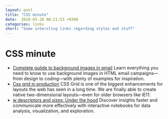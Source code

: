 ```yaml
---
layout: post
title: "CSS minute"
date:  2018-03-28 08:21:53 +0300
categories: links
short: "Some intersting links regarding styles and stuff"
---
```



# CSS minute

- [Complete guilde to background images in email](https://litmus.com/blog/the-ultimate-guide-to-background-images-in-email)
    Learn everything you need to know to use background images in HTML email campaigns—from design to coding—with plenty of examples for inspiration.
- [Css grid in production](https://techblog.commercetools.com/gss-grid-application-layout-in-production-f60c65a05cfa)
    CSS Grid is one of the biggest enhancements for layouts the web has seen in a long time. We are finally able to create native two-dimensional layouts—even for older browsers like IE11.
- [w descriptors and sizes: Under the hood](ihttps://beta.observablehq.com/@eeeps/w-descriptors-and-sizes-under-the-hood)
    Discover insights faster and communicate more effectively with interactive notebooks for data analysis, visualization, and exploration.